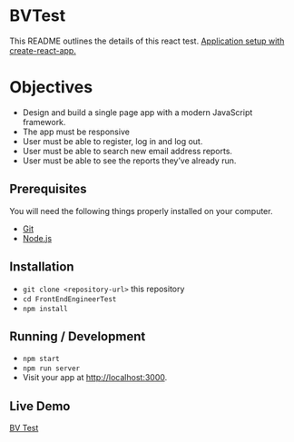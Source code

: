 # BVTest

This README outlines the details of this react test.
[Application setup with create-react-app.](https://github.com/facebook/create-react-app)

# Objectives

* Design and build a single page app with a modern JavaScript framework.
* The app must be responsive
* User must be able to register, log in and log out.
* User must be able to search new email address reports.
* User must be able to see the reports they’ve already run.

## Prerequisites

You will need the following things properly installed on your computer.

* [Git](https://git-scm.com/)
* [Node.js](https://nodejs.org/)

## Installation

* `git clone <repository-url>` this repository
* `cd FrontEndEngineerTest`
* `npm install`

## Running / Development

* `npm start`
* `npm run server`
* Visit your app at [http://localhost:3000](http://localhost:3000).

## Live Demo

[BV Test](https://bv-brian-salazar-test.herokuapp.com/)